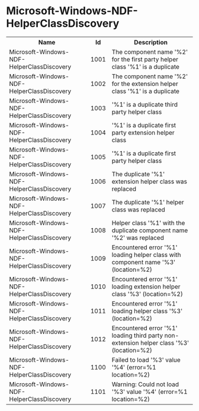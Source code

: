 # Microsoft-Windows-NDF-HelperClassDiscovery

<table>
<colgroup><col/><col/><col/></colgroup>
<tr><th>Name</th><th>Id</th><th>Description</th></tr>
<tr><td>Microsoft-Windows-NDF-HelperClassDiscovery</td><td>1001</td><td>The component name &#39;%2&#39; for the first party helper class &#39;%1&#39; is a duplicate</td></tr>
<tr><td>Microsoft-Windows-NDF-HelperClassDiscovery</td><td>1002</td><td>The component name &#39;%2&#39; for the extension helper class &#39;%1&#39; is a duplicate</td></tr>
<tr><td>Microsoft-Windows-NDF-HelperClassDiscovery</td><td>1003</td><td>&#39;%1&#39; is a duplicate third party helper class</td></tr>
<tr><td>Microsoft-Windows-NDF-HelperClassDiscovery</td><td>1004</td><td>&#39;%1&#39; is a duplicate first party extension helper class</td></tr>
<tr><td>Microsoft-Windows-NDF-HelperClassDiscovery</td><td>1005</td><td>&#39;%1&#39; is a duplicate first party helper class</td></tr>
<tr><td>Microsoft-Windows-NDF-HelperClassDiscovery</td><td>1006</td><td>The duplicate &#39;%1&#39; extension helper class was replaced</td></tr>
<tr><td>Microsoft-Windows-NDF-HelperClassDiscovery</td><td>1007</td><td>The duplicate &#39;%1&#39; helper class was replaced</td></tr>
<tr><td>Microsoft-Windows-NDF-HelperClassDiscovery</td><td>1008</td><td>Helper class &#39;%1&#39; with the duplicate component name &#39;%2&#39; was replaced</td></tr>
<tr><td>Microsoft-Windows-NDF-HelperClassDiscovery</td><td>1009</td><td>Encountered error &#39;%1&#39; loading helper class with component name &#39;%3&#39; (location=%2)</td></tr>
<tr><td>Microsoft-Windows-NDF-HelperClassDiscovery</td><td>1010</td><td>Encountered error &#39;%1&#39; loading extension helper class &#39;%3&#39; (location=%2)</td></tr>
<tr><td>Microsoft-Windows-NDF-HelperClassDiscovery</td><td>1011</td><td>Encountered error &#39;%1&#39; loading helper class &#39;%3&#39; (location=%2)</td></tr>
<tr><td>Microsoft-Windows-NDF-HelperClassDiscovery</td><td>1012</td><td>Encountered error &#39;%1&#39; loading third party non-extension helper class &#39;%3&#39; (location=%2)</td></tr>
<tr><td>Microsoft-Windows-NDF-HelperClassDiscovery</td><td>1100</td><td>Failed to load &#39;%3&#39; value &#39;%4&#39; (error=%1 location=%2)</td></tr>
<tr><td>Microsoft-Windows-NDF-HelperClassDiscovery</td><td>1101</td><td>Warning: Could not load &#39;%3&#39; value &#39;%4&#39; (error=%1 location=%2)</td></tr>
</table>
